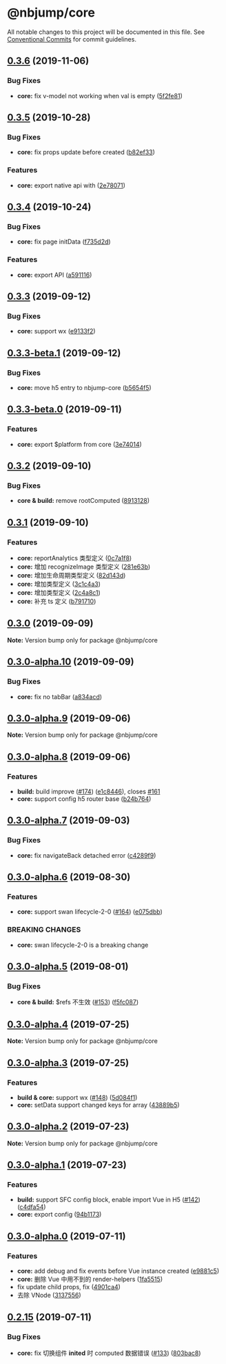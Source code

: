 # @nbjump/core

All notable changes to this project will be documented in this file.
See [Conventional Commits](https://conventionalcommits.org) for commit guidelines.


## [0.3.6](https://github.com/MengFangui/Nbjump/compare/@nbjump/core@0.3.5...@nbjump/core@0.3.6) (2019-11-06)


### Bug Fixes

* **core:** fix v-model not working when val is empty ([5f2fe81](https://github.com/MengFangui/Nbjump/commit/5f2fe81))





## [0.3.5](https://github.com/MengFangui/Nbjump/compare/@nbjump/core@0.3.4...@nbjump/core@0.3.5) (2019-10-28)


### Bug Fixes

* **core:** fix props update before created ([b82ef33](https://github.com/MengFangui/Nbjump/commit/b82ef33))


### Features

* **core:** export native api with ([2e78071](https://github.com/MengFangui/Nbjump/commit/2e78071))





## [0.3.4](https://github.com/MengFangui/Nbjump/compare/@nbjump/core@0.3.3...@nbjump/core@0.3.4) (2019-10-24)


### Bug Fixes

* **core:** fix page initData ([f735d2d](https://github.com/MengFangui/Nbjump/commit/f735d2d))


### Features

* **core:** export API ([a591116](https://github.com/MengFangui/Nbjump/commit/a591116))



## [0.3.3](https://github.com/MengFangui/Nbjump/compare/@nbjump/core@0.3.3-beta.1...@nbjump/core@0.3.3) (2019-09-12)


### Bug Fixes

* **core:** support wx ([e9133f2](https://github.com/MengFangui/Nbjump/commit/e9133f2))




## [0.3.3-beta.1](https://github.com/MengFangui/Nbjump/compare/@nbjump/core@0.3.3-beta.0...@nbjump/core@0.3.3-beta.1) (2019-09-12)


### Bug Fixes

* **core:** move h5 entry to nbjump-core ([b5654f5](https://github.com/MengFangui/Nbjump/commit/b5654f5))





## [0.3.3-beta.0](https://github.com/MengFangui/Nbjump/compare/@nbjump/core@0.3.2...@nbjump/core@0.3.3-beta.0) (2019-09-11)


### Features

* **core:** export $platform from core ([3e74014](https://github.com/MengFangui/Nbjump/commit/3e74014))




## [0.3.2](https://github.com/MengFangui/Nbjump/compare/@nbjump/core@0.3.1...@nbjump/core@0.3.2) (2019-09-10)


### Bug Fixes

* **core & build:** remove rootComputed ([8913128](https://github.com/MengFangui/Nbjump/commit/8913128))





## [0.3.1](https://github.com/MengFangui/Nbjump/compare/@nbjump/core@0.3.0...@nbjump/core@0.3.1) (2019-09-10)


### Features

* **core:** reportAnalytics 类型定义 ([0c7a1f8](https://github.com/MengFangui/Nbjump/commit/0c7a1f8))
* **core:** 增加 recognizeImage 类型定义 ([281e63b](https://github.com/MengFangui/Nbjump/commit/281e63b))
* **core:** 增加生命周期类型定义 ([82d143d](https://github.com/MengFangui/Nbjump/commit/82d143d))
* **core:** 增加类型定义 ([3c1c4a3](https://github.com/MengFangui/Nbjump/commit/3c1c4a3))
* **core:** 增加类型定义 ([2c4a8c1](https://github.com/MengFangui/Nbjump/commit/2c4a8c1))
* **core:** 补充 ts 定义 ([b791710](https://github.com/MengFangui/Nbjump/commit/b791710))





## [0.3.0](https://github.com/MengFangui/Nbjump/compare/@nbjump/core@0.3.0-alpha.10...@nbjump/core@0.3.0) (2019-09-09)

**Note:** Version bump only for package @nbjump/core



## [0.3.0-alpha.10](https://github.com/MengFangui/Nbjump/compare/@nbjump/core@0.3.0-alpha.9...@nbjump/core@0.3.0-alpha.10) (2019-09-09)


### Bug Fixes

* **core:** fix no tabBar ([a834acd](https://github.com/MengFangui/Nbjump/commit/a834acd))



## [0.3.0-alpha.9](https://github.com/MengFangui/Nbjump/compare/@nbjump/core@0.3.0-alpha.8...@nbjump/core@0.3.0-alpha.9) (2019-09-06)

**Note:** Version bump only for package @nbjump/core


## [0.3.0-alpha.8](https://github.com/MengFangui/Nbjump/compare/@nbjump/core@0.3.0-alpha.7...@nbjump/core@0.3.0-alpha.8) (2019-09-06)


### Features

* **build:** build improve ([#174](https://github.com/MengFangui/Nbjump/issues/174)) ([e1c8446](https://github.com/MengFangui/Nbjump/commit/e1c8446)), closes [#161](https://github.com/MengFangui/Nbjump/issues/161)
* **core:** support config h5 router base ([b24b764](https://github.com/MengFangui/Nbjump/commit/b24b764))



## [0.3.0-alpha.7](https://github.com/MengFangui/Nbjump/compare/@nbjump/core@0.3.0-alpha.6...@nbjump/core@0.3.0-alpha.7) (2019-09-03)


### Bug Fixes

* **core:** fix navigateBack detached error ([c4289f9](https://github.com/MengFangui/Nbjump/commit/c4289f9))


## [0.3.0-alpha.6](https://github.com/MengFangui/Nbjump/compare/@nbjump/core@0.3.0-alpha.5...@nbjump/core@0.3.0-alpha.6) (2019-08-30)


### Features

* **core:** support swan lifecycle-2-0 ([#164](https://github.com/MengFangui/Nbjump/issues/164)) ([e075dbb](https://github.com/MengFangui/Nbjump/commit/e075dbb))


### BREAKING CHANGES

* **core:** swan lifecycle-2-0 is a breaking change





## [0.3.0-alpha.5](https://github.com/MengFangui/Nbjump/compare/@nbjump/core@0.3.0-alpha.4...@nbjump/core@0.3.0-alpha.5) (2019-08-01)


### Bug Fixes

* **core & build:** $refs 不生效 ([#153](https://github.com/MengFangui/Nbjump/issues/153)) ([f5fc087](https://github.com/MengFangui/Nbjump/commit/f5fc087))






## [0.3.0-alpha.4](https://github.com/MengFangui/Nbjump/compare/@nbjump/core@0.3.0-alpha.3...@nbjump/core@0.3.0-alpha.4) (2019-07-25)

**Note:** Version bump only for package @nbjump/core



## [0.3.0-alpha.3](https://github.com/MengFangui/Nbjump/compare/@nbjump/core@0.3.0-alpha.2...@nbjump/core@0.3.0-alpha.3) (2019-07-25)

### Features

* **build & core:** support wx ([#148](https://github.com/MengFangui/Nbjump/issues/148)) ([5d084f1](https://github.com/MengFangui/Nbjump/commit/5d084f1))
* **core:** setData support changed keys for array ([43889b5](https://github.com/MengFangui/Nbjump/commit/43889b5))




## [0.3.0-alpha.2](https://github.com/MengFangui/Nbjump/compare/@nbjump/core@0.3.0-alpha.1...@nbjump/core@0.3.0-alpha.2) (2019-07-23)

**Note:** Version bump only for package @nbjump/core



## [0.3.0-alpha.1](https://github.com/MengFangui/Nbjump/compare/@nbjump/core@0.3.0-alpha.0...@nbjump/core@0.3.0-alpha.1) (2019-07-23)

### Features

* **build:** support SFC config block, enable import Vue in H5 ([#142](https://github.com/MengFangui/Nbjump/issues/142)) ([c4dfa54](https://github.com/MengFangui/Nbjump/commit/c4dfa54))
* **core:** export config ([94b1173](https://github.com/MengFangui/Nbjump/commit/94b1173))




## [0.3.0-alpha.0](https://github.com/MengFangui/Nbjump/compare/@nbjump/core@0.2.15...@nbjump/core@0.3.0-alpha.1) (2019-07-11)

### Features

* **core:** add debug and fix events before Vue instance created ([e9881c5](https://github.com/MengFangui/Nbjump/commit/e9881c5))
* **core:** 删除 Vue 中用不到的 render-helpers ([1fa5515](https://github.com/MengFangui/Nbjump/commit/1fa5515))
* fix update child props, fix ([4901ca4](https://github.com/MengFangui/Nbjump/commit/4901ca4))
* 去除 VNode ([3137556](https://github.com/MengFangui/Nbjump/commit/3137556))



## [0.2.15](https://github.com/MengFangui/Nbjump/compare/@nbjump/core@0.2.14...@nbjump/core@0.2.15) (2019-07-11)


### Bug Fixes

* **core:** fix 切换组件 __inited__ 时 computed 数据错误 ([#133](https://github.com/MengFangui/Nbjump/issues/133)) ([803bac8](https://github.com/MengFangui/Nbjump/commit/803bac8))


